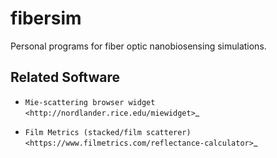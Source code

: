 fibersim
========

Personal programs for fiber optic nanobiosensing simulations.

Related Software
----------------

 - `Mie-scattering browser widget <http://nordlander.rice.edu/miewidget>`_

 - `Film Metrics (stacked/film scatterer) <https://www.filmetrics.com/reflectance-calculator>`_
